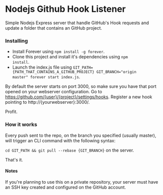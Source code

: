 Nodejs Github Hook Listener
===========================

Simple Nodejs Express server that handle GitHub's Hook requests and update a folder that contains an GitHub project.

### Installing

- Install Forever using <code>npm install -g forever</code>.
- Clone this project and install it's dependencies using <code>npm install</code>.
- Launch the index.js file using <code>GIT_PATH={PATH_THAT_CONTAINS_A_GITHUB_PROJECT} GIT_BRANCH="origin master" forever start index.js</code>.

By default the server starts on port 3000, so make sure you have that port opened on your webserver configuration.
Go to https://github.com/{user}/{project}/settings/hooks. Register a new hook pointing to http://{yourwebserver}:3000/.

Profit.

### How it works

Every push sent to the repo, on the branch you specified (usually master), 
will trigger an CLI command with the following syntax: 

<code>cd GIT_PATH && git pull --rebase {GIT_BRANCH}</code> on the server.

That's it.

#### Notes 

If you're planning to use this on a private repository, your server must have an SSH key created and configured on the GitHub account.
